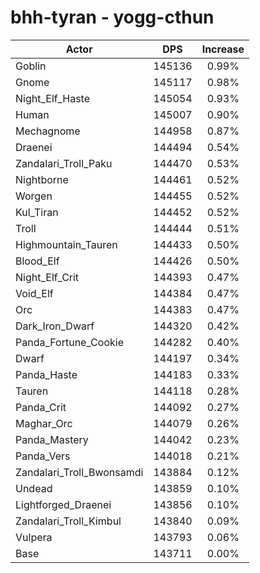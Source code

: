 # bhh-tyran - yogg-cthun
| Actor | DPS | Increase |
|---|:---:|:---:|
|Goblin|145136|0.99%|
|Gnome|145117|0.98%|
|Night_Elf_Haste|145054|0.93%|
|Human|145007|0.90%|
|Mechagnome|144958|0.87%|
|Draenei|144494|0.54%|
|Zandalari_Troll_Paku|144470|0.53%|
|Nightborne|144461|0.52%|
|Worgen|144455|0.52%|
|Kul_Tiran|144452|0.52%|
|Troll|144444|0.51%|
|Highmountain_Tauren|144433|0.50%|
|Blood_Elf|144426|0.50%|
|Night_Elf_Crit|144393|0.47%|
|Void_Elf|144384|0.47%|
|Orc|144383|0.47%|
|Dark_Iron_Dwarf|144320|0.42%|
|Panda_Fortune_Cookie|144282|0.40%|
|Dwarf|144197|0.34%|
|Panda_Haste|144183|0.33%|
|Tauren|144118|0.28%|
|Panda_Crit|144092|0.27%|
|Maghar_Orc|144079|0.26%|
|Panda_Mastery|144042|0.23%|
|Panda_Vers|144018|0.21%|
|Zandalari_Troll_Bwonsamdi|143884|0.12%|
|Undead|143859|0.10%|
|Lightforged_Draenei|143856|0.10%|
|Zandalari_Troll_Kimbul|143840|0.09%|
|Vulpera|143793|0.06%|
|Base|143711|0.00%|
